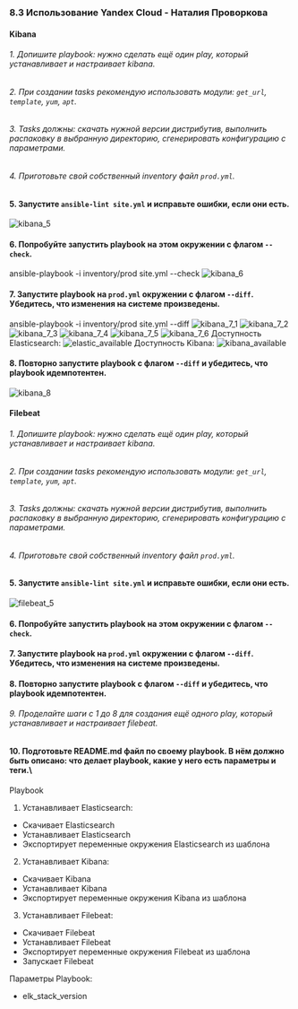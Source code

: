 ### 8.3 Использование Yandex Cloud - Наталия Проворкова
#### Kibana
###### 1. Допишите playbook: нужно сделать ещё один play, который устанавливает и настраивает kibana.
###### 2. При создании tasks рекомендую использовать модули: `get_url`, `template`, `yum`, `apt`.
###### 3. Tasks должны: скачать нужной версии дистрибутив, выполнить распаковку в выбранную директорию, сгенерировать конфигурацию с параметрами.
###### 4. Приготовьте свой собственный inventory файл `prod.yml`.
#### 5. Запустите `ansible-lint site.yml` и исправьте ошибки, если они есть.
![kibana_5](imgs/kibana_5.png)
#### 6. Попробуйте запустить playbook на этом окружении с флагом `--check`.
ansible-playbook -i inventory/prod site.yml --check
![kibana_6](imgs/kibana_6.png)
#### 7. Запустите playbook на `prod.yml` окружении с флагом `--diff`. Убедитесь, что изменения на системе произведены.
ansible-playbook -i inventory/prod site.yml --diff
![kibana_7_1](imgs/kibana_7_1.png)
![kibana_7_2](imgs/kibana_7_2.png)
![kibana_7_3](imgs/kibana_7_3.png)
![kibana_7_4](imgs/kibana_7_4.png)
![kibana_7_5](imgs/kibana_7_5.png)
![kibana_7_6](imgs/kibana_7_6.png)
Доступность Elasticsearch:
![elastic_available](imgs/elastic_available.png)
Доступность Kibana:
![kibana_available](imgs/kibana_available.png)
#### 8. Повторно запустите playbook с флагом `--diff` и убедитесь, что playbook идемпотентен.
![kibana_8](imgs/kibana_8.png)
#### Filebeat
###### 1. Допишите playbook: нужно сделать ещё один play, который устанавливает и настраивает kibana.
###### 2. При создании tasks рекомендую использовать модули: `get_url`, `template`, `yum`, `apt`.
###### 3. Tasks должны: скачать нужной версии дистрибутив, выполнить распаковку в выбранную директорию, сгенерировать конфигурацию с параметрами.
###### 4. Приготовьте свой собственный inventory файл `prod.yml`.
#### 5. Запустите `ansible-lint site.yml` и исправьте ошибки, если они есть.
![filebeat_5](imgs/filebeat_5.png)
#### 6. Попробуйте запустить playbook на этом окружении с флагом `--check`.
#### 7. Запустите playbook на `prod.yml` окружении с флагом `--diff`. Убедитесь, что изменения на системе произведены.
#### 8. Повторно запустите playbook с флагом `--diff` и убедитесь, что playbook идемпотентен.

###### 9. Проделайте шаги с 1 до 8 для создания ещё одного play, который устанавливает и настраивает filebeat.
#### 10. Подготовьте README.md файл по своему playbook. В нём должно быть описано: что делает playbook, какие у него есть параметры и теги.\
Playbook
1. Устанавливает Elasticsearch:
* Скачивает Elasticsearch
* Устанавливает Elasticsearch
* Экспортирует переменные окружения Elasticsearch из шаблона
2. Устанавливает Kibana:
* Скачивает Kibana
* Устанавливает Kibana
* Экспортирует переменные окружения Kibana из шаблона
3. Устанавливает Filebeat:
* Скачивает Filebeat
* Устанавливает Filebeat
* Экспортирует переменные окружения Filebeat из шаблона
* Запускает Filebeat

Параметры Playbook:
* elk_stack_version